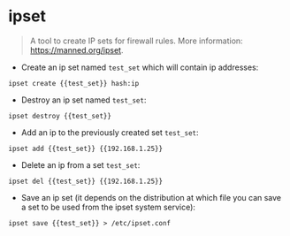 # ipset

> A tool to create IP sets for firewall rules.
> More information: <https://manned.org/ipset>.

- Create an ip set named `test_set` which will contain ip addresses:

`ipset create {{test_set}} hash:ip`

- Destroy an ip set named `test_set`:

`ipset destroy {{test_set}}`

- Add an ip to the previously created set `test_set`:

`ipset add {{test_set}} {{192.168.1.25}}`

- Delete an ip from a set `test_set`:

`ipset del {{test_set}} {{192.168.1.25}}`

- Save an ip set (it depends on the distribution at which file you can save a set to be used from the ipset system service):

`ipset save {{test_set}} > /etc/ipset.conf`
